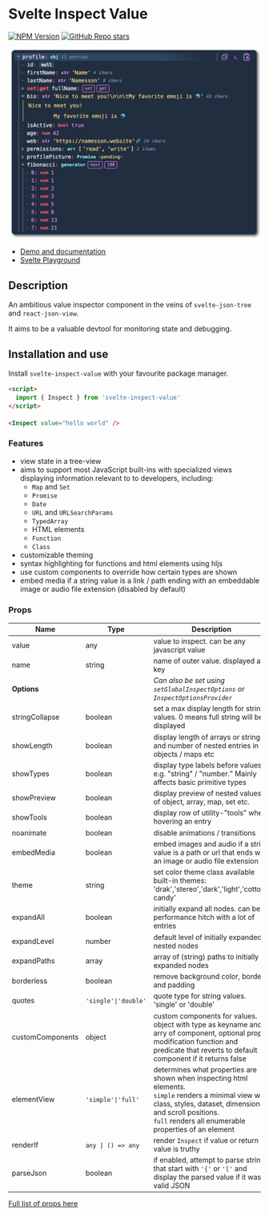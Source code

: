# Svelte Inspect Value

[![NPM Version](https://img.shields.io/npm/v/svelte-inspect-value)](https://www.npmjs.com/package/svelte-inspect-value)
[![GitHub Repo stars](https://img.shields.io/github/stars/ampled/svelte-inspect-value)](https://github.com/ampled/svelte-inspect-value)

![inspect screenshot](https://raw.githubusercontent.com/ampled/svelte-inspect-value/refs/heads/main/readme.png)

- [Demo and documentation](https://inspect.eirik.space)
- [Svelte Playground](https://svelte.dev/playground/956365d6905c44298234ff4d9c60741e?version=5.17.3)

## Description

An ambitious value inspector component in the veins of `svelte-json-tree` and `react-json-view`.

It aims to be a valuable devtool for monitoring state and debugging.

## Installation and use

Install `svelte-inspect-value` with your favourite package manager.

```html
<script>
  import { Inspect } from 'svelte-inspect-value'
</script>

<Inspect value="hello world" />
```

### Features

- view state in a tree-view
- aims to support most JavaScript built-ins with specialized views displaying information relevant to to developers, including:
  - `Map` and `Set`
  - `Promise`
  - `Date`
  - `URL` and `URLSearchParams`
  - `TypedArray`
  - HTML elements
  - `Function`
  - `Class`
- customizable theming
- syntax highlighting for functions and html elements using hljs
- use custom components to override how certain types are shown
- embed media if a string value is a link / path ending with an embeddable image or audio file extension (disabled by default)

### Props

| **Name**         | **Type**             | **Description**                                                                                                                                                                                                                    | **Default** |
| ---------------- | -------------------- | ---------------------------------------------------------------------------------------------------------------------------------------------------------------------------------------------------------------------------------- | ----------- |
| value            | any                  | value to inspect. can be any javascript value                                                                                                                                                                                      | `undefined` |
| name             | string               | name of outer value. displayed as key                                                                                                                                                                                              | `undefined` |
| **Options**      |                      | _Can also be set using `setGlobalInspectOptions` or `InspectOptionsProvider`_                                                                                                                                                      |
| stringCollapse   | boolean              | set a max display length for string values. 0 means full string will be displayed                                                                                                                                                  | `0`         |
| showLength       | boolean              | display length of arrays or strings and number of nested entries in objects / maps etc                                                                                                                                             | `true`      |
| showTypes        | boolean              | display type labels before values e.g. "string" / "number." Mainly affects basic primitive types                                                                                                                                   | `true`      |
| showPreview      | boolean              | display preview of nested values of object, array, map, set etc.                                                                                                                                                                   | `true`      |
| showTools        | boolean              | display row of utility-"tools" when hovering an entry                                                                                                                                                                              | `true`      |
| noanimate        | boolean              | disable animations / transitions                                                                                                                                                                                                   | `false`     |
| embedMedia       | boolean              | embed images and audio if a string value is a path or url that ends with an image or audio file extension                                                                                                                          | `false`     |
| theme            | string               | set color theme class available built-in themes: 'drak','stereo','dark','light','cotton-candy'                                                                                                                                     | `'inspect'` |
| expandAll        | boolean              | initially expand all nodes. can be a performance hitch with a lot of entries                                                                                                                                                       | `false`     |
| expandLevel      | number               | default level of initially expanded nested nodes                                                                                                                                                                                   | `1`         |
| expandPaths      | array                | array of (string) paths to initially expanded nodes                                                                                                                                                                                | `[ ]`       |
| borderless       | boolean              | remove background color, border and padding                                                                                                                                                                                        | `false`     |
| quotes           | `'single'\|'double'` | quote type for string values. 'single' or 'double'                                                                                                                                                                                 | `'single'`  |
| customComponents | object               | custom components for values. object with type as keyname and arry of component, optional prop modification function and predicate that reverts to default component if it returns false                                           | `{}`        |
| elementView      | `'simple'\|'full'`   | determines what properties are shown when inspecting html elements. <br/> `simple` renders a minimal view with class, styles, dataset, dimensions and scroll positions.<br/>`full` renders all enumerable properties of an element | `'simple'`  |
| renderIf         | `any \| () => any`   | render `Inspect` if value or return value is truthy                                                                                                                                                                                | `true`      |
| parseJson        | boolean              | if enabled, attempt to parse strings that start with `'{'` or `'['` and display the parsed value if it was valid JSON                                                                                                              | `false`     |

[Full list of props here](https://inspect.eirik.space/getting-started#props)
